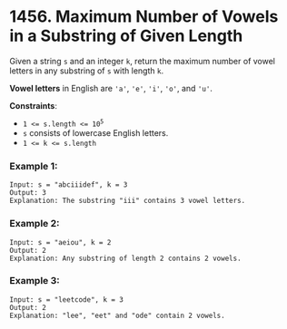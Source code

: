 # 1456. Maximum Number of Vowels in a Substring of Given Length

Given a string `s` and an integer `k`, return the maximum number of vowel letters in any substring of `s` with length `k`.

**Vowel letters** in English are `'a'`, `'e'`, `'i'`, `'o'`, and `'u'`.

**Constraints**:
- <code>1 <= s.length <= 10<sup>5</sup></code>
- `s` consists of lowercase English letters.
- `1 <= k <= s.length`

### Example 1:
```
Input: s = "abciiidef", k = 3
Output: 3
Explanation: The substring "iii" contains 3 vowel letters.
```

### Example 2:
```
Input: s = "aeiou", k = 2
Output: 2
Explanation: Any substring of length 2 contains 2 vowels.
```

### Example 3:
```
Input: s = "leetcode", k = 3
Output: 2
Explanation: "lee", "eet" and "ode" contain 2 vowels.
```

